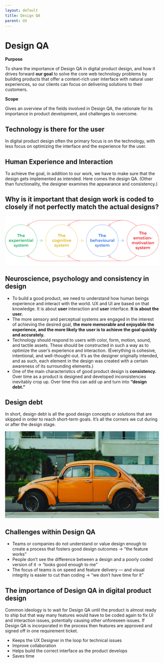 ```yaml
---
layout: default
title: Design QA
parent: UX
---
```

# Design QA

**Purpose**

To share the importance of Design QA in digital product design, and how
it drives forward **our goal** to solve the core web technology problems
by building products that offer a context-rich user interface with
natural user experiences, so our clients can focus on delivering
solutions to their customers.

**Scope**

Gives an overview of the fields involved in Design QA, the rationale for
its importance in product development, and challenges to overcome.

## Technology is there for the user

In digital product design often the primary focus is on the technology,
with less focus on optimizing the interface and the experience for the
user.

## Human Experience and Interaction

To achieve the goal, in addition to our work, we have to make sure that
the design gets implemented as intended. Here comes the design QA.
(Other than functionality, the designer examines the appearance and
consistency.)

## Why is it important that design work is coded to closely if not perfectly match the actual designs?

![Design QA](design_QA1.png)

## Neuroscience, psychology and consistency in design

  - To build a good product, we need to understand how human beings
    experience and interact with the world. UX and UI are based on that
    knowledge. It is about **user** interaction and **user** interface.
    **It is about the user.**
  - The more sensory and perceptual systems are engaged in the interest
    of achieving the desired goal, **the more memorable and enjoyable
    the experience, and the more likely the user is to achieve the goal
    quickly and accurately.**
  - Technology should respond to users with color, form, motion, sound,
    and tactile assets. These should be constructed in such a way as to
    optimize the user’s experience and interaction. (Everything is
    cohesive, intentional, and well-thought-out. It’s as the designer
    originally intended, and as such, each element in the design was
    created with a certain awareness of its surrounding elements.)
  - One of the main characteristics of good product design is
    **consistency.** Over time as a product is designed and developed
    inconsistencies inevitably crop up. Over time this can add up and
    turn into **“design debt.”**

## Design debt

In short, design debt is all the good design concepts or solutions that
are skipped in order to reach short-term goals. It’s all the corners we
cut during or after the design stage.

![Design QA 2](design_QA2.png)

## Challenges within Design QA

  - Teams or companies do not understand or value design enough to
    create a process that fosters good design outcomes → “the feature
    works”
  - People don’t see the difference between a design and a poorly coded
    version of it → “looks good enough to me”
  - The focus of teams is on speed and feature delivery — and visual
    integrity is easier to cut than coding → “we don’t have time for it”

## The importance of Design QA in digital product design

Common ideology is to wait for Design QA until the product is almost
ready to ship but that way many features would have to be coded again to
fix UI and interaction issues, potentially causing other unforeseen
issues. If Design QA is incorporated in the process then features are
approved and signed off in one requirement ticket.

  - Keeps the UX Designer in the loop for technical issues
  - Improve collaboration
  - Helps build the correct interface as the product develops
  - Saves time
